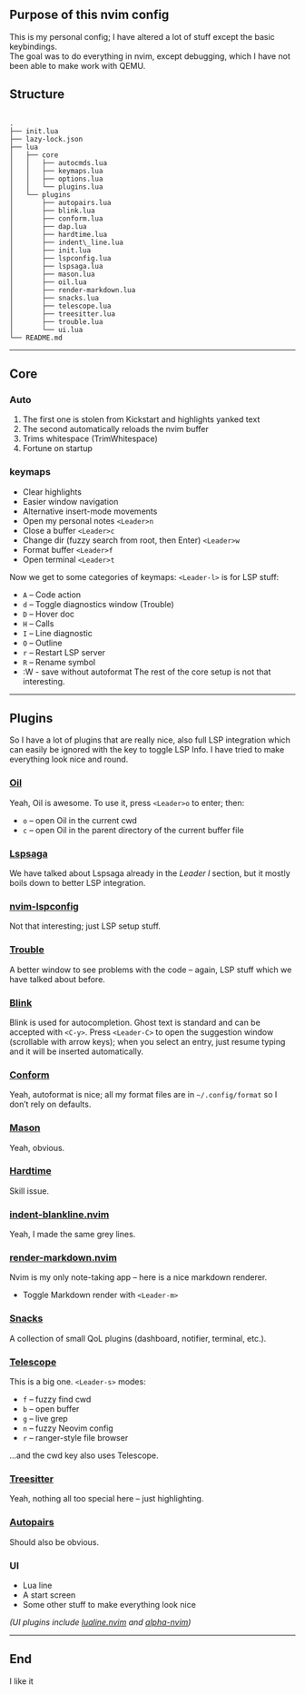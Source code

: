 ## Purpose of this nvim config

This is my personal config; I have altered a lot of stuff except the basic keybindings.  
The goal was to do everything in nvim, except debugging, which I have not been able to make work with QEMU.

## Structure

```

.
├── init.lua
├── lazy-lock.json
├── lua
│   ├── core
│   │   ├── autocmds.lua
│   │   ├── keymaps.lua
│   │   ├── options.lua
│   │   └── plugins.lua
│   └── plugins
│       ├── autopairs.lua
│       ├── blink.lua
│       ├── conform.lua
│       ├── dap.lua
│       ├── hardtime.lua
│       ├── indent\_line.lua
│       ├── init.lua
│       ├── lspconfig.lua
│       ├── lspsaga.lua
│       ├── mason.lua
│       ├── oil.lua
│       ├── render-markdown.lua
│       ├── snacks.lua
│       ├── telescope.lua
│       ├── treesitter.lua
│       ├── trouble.lua
│       └── ui.lua
└── README.md

```

---

## Core

### Auto

1. The first one is stolen from Kickstart and highlights yanked text
2. The second automatically reloads the nvim buffer
3. Trims whitespace (TrimWhitespace)
4. Fortune on startup

### keymaps

- Clear highlights
- Easier window navigation
- Alternative insert-mode movements
- Open my personal notes `<Leader>n`
- Close a buffer `<Leader>c`
- Change dir (fuzzy search from root, then Enter) `<Leader>w`
- Format buffer `<Leader>f`
- Open terminal `<Leader>t`

Now we get to some categories of keymaps: `<Leader-l>` is for LSP stuff:

- `A` – Code action
- `d` – Toggle diagnostics window (Trouble)
- `D` – Hover doc
- `H` – Calls
- `I` – Line diagnostic
- `O` – Outline
- `r` – Restart LSP server
- `R` – Rename symbol
- :W - save without autoformat
  The rest of the core setup is not that interesting.

---

## Plugins

So I have a lot of plugins that are really nice, also full LSP integration which can easily be ignored with the key to toggle LSP Info. I have tried to make everything look nice and round.

### [Oil](https://github.com/stevearc/oil.nvim)

Yeah, Oil is awesome. To use it, press `<Leader>o` to enter; then:

- `o` – open Oil in the current cwd
- `c` – open Oil in the parent directory of the current buffer file

### [Lspsaga](https://github.com/glepnir/lspsaga.nvim)

We have talked about Lspsaga already in the _Leader l_ section, but it mostly boils down to better LSP integration.

### [nvim-lspconfig](https://github.com/neovim/nvim-lspconfig)

Not that interesting; just LSP setup stuff.

### [Trouble](https://github.com/folke/trouble.nvim)

A better window to see problems with the code – again, LSP stuff which we have talked about before.

### [Blink](https://github.com/Saghen/blink.nvim)

Blink is used for autocompletion. Ghost text is standard and can be accepted with `<C-y>`. Press `<Leader-C>` to open the suggestion window (scrollable with arrow keys); when you select an entry, just resume typing and it will be inserted automatically.

### [Conform](https://github.com/stevearc/conform.nvim)

Yeah, autoformat is nice; all my format files are in `~/.config/format` so I don’t rely on defaults.

### [Mason](https://github.com/williamboman/mason.nvim)

Yeah, obvious.

### [Hardtime](https://github.com/m4xshen/hardtime.nvim)

Skill issue.

### [indent-blankline.nvim](https://github.com/lukas-reineke/indent-blankline.nvim)

Yeah, I made the same grey lines.

### [render-markdown.nvim](https://github.com/MeanderingProgrammer/render-markdown.nvim)

Nvim is my only note-taking app – here is a nice markdown renderer.

- Toggle Markdown render with `<Leader-m>`

### [Snacks](https://github.com/folke/snacks.nvim)

A collection of small QoL plugins (dashboard, notifier, terminal, etc.).

### [Telescope](https://github.com/nvim-telescope/telescope.nvim)

This is a big one. `<Leader-s>` modes:

- `f` – fuzzy find cwd
- `b` – open buffer
- `g` – live grep
- `n` – fuzzy Neovim config
- `r` – ranger-style file browser

…and the cwd key also uses Telescope.

### [Treesitter](https://github.com/nvim-treesitter/nvim-treesitter)

Yeah, nothing all too special here – just highlighting.

### [Autopairs](https://github.com/windwp/nvim-autopairs)

Should also be obvious.

### UI

- Lua line
- A start screen
- Some other stuff to make everything look nice

_(UI plugins include [lualine.nvim](https://github.com/nvim-lualine/lualine.nvim) and [alpha-nvim](https://github.com/goolord/alpha-nvim))_

---

## End

I like it

